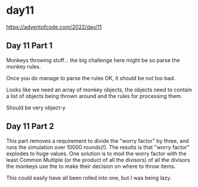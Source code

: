 # day11

<https://adventofcode.com/2022/day/11>

## Day 11 Part 1

Monkeys throwing stuff... the big challenge here might be so parse the monkey rules.

Once you do manage to parse the rules OK, it should be not too bad.

Looks like we need an array of monkey objects, the objects need to contain a list of objects being thrown around and the rules for processing them.

Should be very object-y

## Day 11 Part 2

This part removes a requirement to divide the "worry factor" by three, and runs the simulation over 10000 rounds(!).  The results is that "worry factor" explodes to huge values.  One solution is to mod the worry factor with the least Common Multiple (or  the 
product of all the divisors) of all the divisors the monkeys use the to make their decision on where to throw items.

This could easily have all been rolled into one, but I was being lazy.
